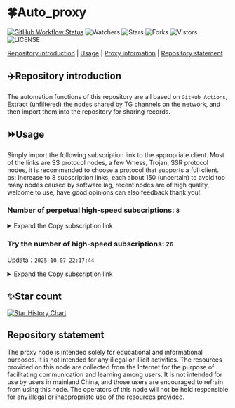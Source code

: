# 🍀Auto_proxy
[![GitHub Workflow Status](https://img.shields.io/github/actions/workflow/status/PangTouY00/Auto_proxy/main.yml?branch=main)](https://github.com/PangTouY00/Auto_proxy/actions/workflows/main.yml?branch=main) 
![Watchers](https://img.shields.io/github/watchers/w1770946466/Auto_proxy) ![Stars](https://img.shields.io/github/stars/PangTouY00/Auto_proxy) ![Forks](https://img.shields.io/github/forks/w1770946466/Auto_proxy) ![Vistors](https://visitor-badge.laobi.icu/badge?page_id=PangTouY00.Auto_proxy) ![LICENSE](https://img.shields.io/badge/license-CC%20BY--SA%204.0-green.svg)

[Repository introduction](https://github.com/PangTouY00/Auto_proxy#Repositoryintroduction) | [Usage](https://github.com/PangTouY00/Auto_proxy#Usage) | [Proxy information](https://github.com/PangTouY00/Auto_proxy#Proxyinformation) | [Repository statement](https://github.com/PangTouY00/Auto_proxy#Repositorystatement)

## ✈️Repository introduction
The automation functions of this repository are all based on `GitHub Actions`,
Extract (unfiltered) the nodes shared by TG channels on the network, and then import them into the repository for sharing records.

## ⏩Usage
Simply import the following subscription link to the appropriate client. Most of the links are SS protocol nodes, a few Vmess, Trojan, SSR protocol nodes, it is recommended to choose a protocol that supports a full client.
ps: Increase to 8 subscription links, each about 150 (uncertain) to avoid too many nodes caused by software lag, recent nodes are of high quality, welcome to use, have good opinions can also feedback thank you!!

### Number of perpetual high-speed subscriptions: `8`

<details>
  <summary>Expand the Copy subscription link</summary>

  
- [Multiprotocol Base64 encoding](https://raw.githubusercontent.com/PangTouY00/Auto_proxy/main/Long_term_subscription1)
`https://raw.githubusercontent.com/PangTouY00/Auto_proxy/main/Long_term_subscription_num`
`Total number of merge nodes: 291`

- [Multiprotocol Base64 encoding](https://raw.githubusercontent.com/PangTouY00/Auto_proxy/main/Long_term_subscription1)
`https://raw.githubusercontent.com/PangTouY00/Auto_proxy/main/Long_term_subscription1`
`Total number of merge nodes: 37`

- [Multiprotocol Base64 encoding](https://raw.githubusercontent.com/PangTouY00/Auto_proxy/main/Long_term_subscription2)
`https://raw.githubusercontent.com/PangTouY00/Auto_proxy/main/Long_term_subscription2`
`Total number of merge nodes: 37`

- [Multiprotocol Base64 encoding](https://raw.githubusercontent.com/PangTouY00/Auto_proxy/main/Long_term_subscription3)
`https://raw.githubusercontent.com/PangTouY00/Auto_proxy/main/Long_term_subscription3`
`Total number of merge nodes: 37`

- [Multiprotocol Base64 encoding](https://raw.githubusercontent.com/PangTouY00/Auto_proxy/main/Long_term_subscription4)
`https://raw.githubusercontent.com/PangTouY00/Auto_proxy/main/Long_term_subscription4`
`Total number of merge nodes: 37`

- [Multiprotocol Base64 encoding](https://raw.githubusercontent.comPangTouY00/Auto_proxy/main/Long_term_subscription5)
`https://raw.githubusercontent.com/PangTouY00/Auto_proxy/main/Long_term_subscription5`
`Total number of merge nodes: 37`

- [Multiprotocol Base64 encoding](https://raw.githubusercontent.com/PangTouY00/Auto_proxy/main/Long_term_subscription6)
`https://raw.githubusercontent.com/PangTouY00/Auto_proxy/main/Long_term_subscription6`
`Total number of merge nodes: 37`

- [Multiprotocol Base64 encoding](https://raw.githubusercontent.com/PangTouY00/Auto_proxy/main/Long_term_subscription7)
`https://raw.githubusercontent.com/PangTouY00/Auto_proxy/main/Long_term_subscription7`
`Total number of merge nodes: 37`

- [Multiprotocol Base64 encoding](https://raw.githubusercontent.com/PangTouY00/Auto_proxy/main/Long_term_subscription8)
`https://raw.githubusercontent.com/PangTouY00/Auto_proxy/main/Long_term_subscription8`
`Total number of merge nodes: 32`

- [Clash subscription](https://raw.githubusercontent.com/PangTouY00/Auto_proxy/main/Long_term_subscription2.yaml)
`https://raw.githubusercontent.com/PangTouY00/Auto_proxy/main/Long_term_subscription1.yaml`


- [Clash subscription](https://raw.githubusercontent.com/PangTouY00/Auto_proxy/main/Long_term_subscription2.yaml)
`https://raw.githubusercontent.com/PangTouY00/Auto_proxy/main/Long_term_subscription2.yaml`


- [Clash subscription](https://raw.githubusercontent.com/PangTouY00/Auto_proxy/main/Long_term_subscription3.yaml)
`https://raw.githubusercontent.com/PangTouY00/Auto_proxy/main/Long_term_subscription3.yaml`
  
</details>

### Try the number of high-speed subscriptions: `26`
Updata：`2025-10-07 22:17:44`


<details>
  <summary>Expand the Copy subscription link</summary>  



































































































































































































































































































































































































































































































































































































































































































































































































































































































































































































































































































































































































































































































































































































































































































































































































































































































































































































































































































































































































































































































































































































































































































































































































































































































































































































































































































































































































































































































































































































































































































































































































































































































































































































































































































































































































































































































































































































































































































































































































































































































































































































































































































































































































































































































































































































































































































































































































































































































































































































































































































































































































































































































































































































































































































































































































































































































































































































































































































































































































































































































































































































































































































































































































































































































































































































































































































































































































































































































































































































































































































































































































































































































































































































































































































































































































































































































































































































































































































































































































































































































































































































































































































































































































































































































































































































































































































































































































































































































































































































































































































































































































































































































































































































































































































































































































































































































































































































































































































































































































































































































































































































































































































































































































































































































































































































































































































































































































































































































































































































































































































































































































































































































































































































































































































































































































































































































































































































































































































































































































































































































































































































































































































































































































































































































































































































































































































































































































































































































































































































































































































































































































































































































































































































































































































































































































































































































































































































































































































































































































































































































































































































































































































































































































































































































































































































































































































































































































































































































































































































































































































































































































































































































































































































































































































































































































































































































































































































































































































































































































































































































































































































































































































































































































































































































































































































































































































































































































































































































































































































































































































































































































































































































































































































































































































































































































































































































































































































































































































































































































































































































































































































































































































































































































































































































































































































































































































































































































































































































































































































































































































































































































































































































































































































































































































































































































































































































































































































































































































































































































































































































































































































































































































































































































































































































































































































































































































































































































































































































































































































































































































































































































































































































































































































































































































































































































































































































































































































































































































































































































































































































































































































































































































































































































































































































































































































































































































































































































































































































































































































































































































































































































































































































































































































































































































































































































































































































































































































































































































































































































































































































































































































































































































































































































































































































































































































































































































































































































































































































































































































































































































































































































































































































































































































>Trial subscription：
`https://tizi8.top/api/v1/client/subscribe?token=5c919bcd2b12ad4f1db0ce6eb2d22126`




>Trial subscription：
`https://xiaoby.com/api/v1/client/subscribe?token=312092e10ab4563f1c93430faf76ab82`




>Trial subscription：
`https://dashuai.us/api/v1/client/subscribe?token=a524f166661d0ca2de173dd75b917653`




>Trial subscription：
`https://proxy.txsb.fun/api/v1/client/subscribe?token=8d8b52cbfda4b34e2a3faf20a0f86583`




>Trial subscription：
`https://gods1.dashicn.buzz/api/v1/client/subscribe?token=a23de52f16fd5cf9ce3fc3ceace49d66`




>Trial subscription：
`https://www.eeevpn.com/api/v1/client/subscribe?token=f15f900bbc380856368fb3b0dfad29fd`




>Trial subscription：
`https://qingyun.zybs.eu.org/api/v1/client/subscribe?token=9ea22b0a8c4e08078ddd0e6e371171ea`




>Trial subscription：
`https://slianvpn.com/api/v1/client/subscribe?token=dca5c8f84ebcedd6b92d12d1586c3656`




>Trial subscription：
`https://uaplink.com/api/v1/client/subscribe?token=1d879f58bf55f0208b556aabdd111692`




>Trial subscription：
`https://user.ivnz.ir/api/v1/client/subscribe?token=6c5ca5976a12a4b1745df36ff57841e2`




>Trial subscription：
`https://fs.v2rayse.com/share/20251007/zt79epw5i4.txt`




>Trial subscription：
`https://sufujia.top/api/v1/client/subscribe?token=9086021f7472842a7525396a223b434a`




>Trial subscription：
`https://dl.vfkum.website/api/v1/client/subscribe?token=e6ac55067850147df2612ab627822b0a`




>Trial subscription：
`https://slianvpn.top/api/v1/client/subscribe?token=9172a76f6965d0d82db973b1fc7f8e8e`




>Trial subscription：
`http://107.173.31.17/api/v1/client/subscribe?token=a62a8cb57462dc5f49ca249741735d71`




>Trial subscription：
`https://multiserver.multiserveradelshoop.com/api/v1/client/subscribe?token=ad0b4b8148ea6257260f98d1a0eaab3f`




>Trial subscription：
`https://ylccloud.top/api/v1/client/subscribe?token=37bf7c64f485926e1dc2d05c2c2c198e`




>Trial subscription：
`https://kingfisher.top/api/v1/client/subscribe?token=6fa10999962848e6243bd84fa8c98c37`




>Trial subscription：
`https://gods3.dashicn.buzz/api/v1/client/subscribe?token=e4ed41f897eeb25eca473c0f66de2861`




>Trial subscription：
`https://newbee.cyou/api/v1/client/subscribe?token=867adfa217c4fa9addd103e31f559111`




>Trial subscription：
`https://yywhale.com/api/v1/client/subscribe?token=e8a4f2cd17fc42f96772be97121f2daa`




>Trial subscription：
`https://old-v2b.linkedton.com/api/v1/client/subscribe?token=c19e24fd726e559d5e10d1a092b84516`




>Trial subscription：
`https://www.camael.top/api/v1/client/subscribe?token=1c0011c9942db90c622a246fe1ccef9c`




>Trial subscription：
`https://go.yueyun.de/api/v1/client/subscribe?token=2768f1dd8f074f1a61a8934040746256`




>Trial subscription：
`https://gods2.dashicn.buzz/api/v1/client/subscribe?token=a0bcf5119d349d5ab0812fa2ead1dee4`




>Trial subscription：
`https://cn.newbee.cyou/api/v1/client/subscribe?token=443ac1661a46b7f4d339b985ff17b5ed`



</details>

## ✨Star count
[![Star History Chart](https://api.star-history.com/svg?repos=PangTouY00/Auto_proxy&type=Date)](https://star-history.com/#w1770946466/Auto_proxy&Date)



## Repository statement
The proxy node is intended solely for educational and informational purposes. It is not intended for any illegal or illicit activities. The resources provided on this node are collected from the Internet for the purpose of facilitating communication and learning among users. It is not intended for use by users in mainland China, and those users are encouraged to refrain from using this node. The operators of this node will not be held responsible for any illegal or inappropriate use of the resources provided.
